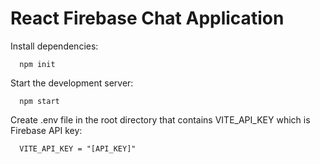 # React Firebase Chat Application

Install dependencies:
```
  npm init
```
Start the development server:
```
  npm start
```
Create .env file in the root directory that contains VITE_API_KEY which is Firebase API key:
```
  VITE_API_KEY = "[API_KEY]"
```
